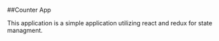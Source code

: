 ##Counter App

This application is a simple application utilizing react and redux for state managment.
